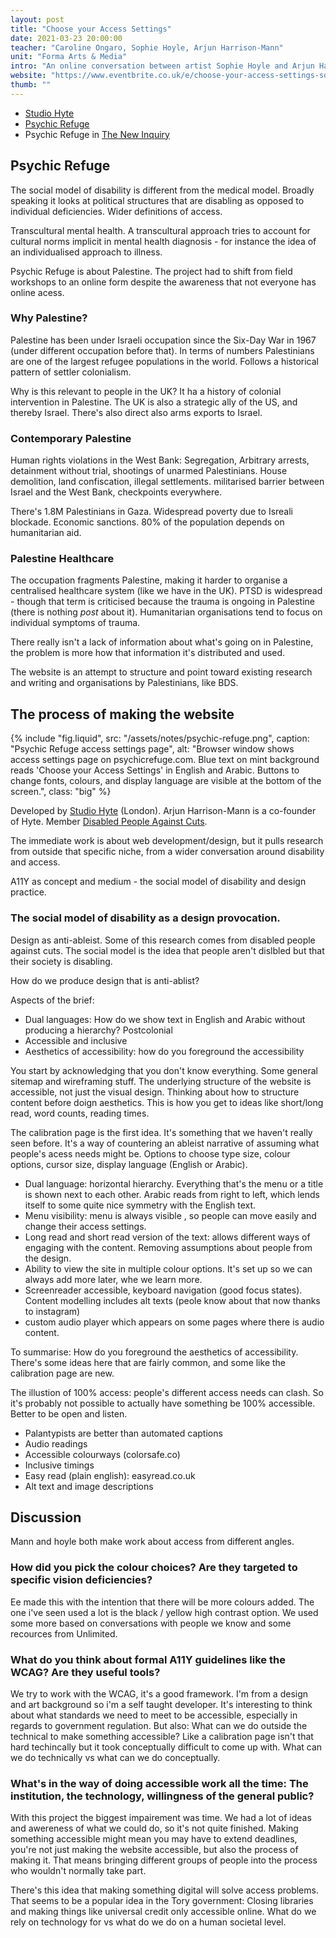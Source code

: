 ```yaml
---
layout: post
title: "Choose your Access Settings"
date: 2021-03-23 20:00:00
teacher: "Caroline Ongaro, Sophie Hoyle, Arjun Harrison-Mann"
unit: "Forma Arts & Media"
intro: "An online conversation between artist Sophie Hoyle and Arjun Harrison-Mann, of Studio Hyte, on accessibility in digital projects and design."
website: "https://www.eventbrite.co.uk/e/choose-your-access-settings-sophie-hoyle-and-studio-hyte-in-conversation-tickets-145853671257?aff=eemailordconf&utm_campaign=order_confirm&utm_medium=email&ref=eemailordconf&utm_source=eventbrite&utm_term=viewevent#"
thumb: ""
---
```


- [Studio Hyte](http://studiohyte.com/)
- [Psychic Refuge](http://psychicrefuge.com/)
- Psychic Refuge in [The New Inquiry](https://thenewinquiry.com/psychic-refuge/)

## Psychic Refuge

The social model of disability is different from the medical model. Broadly speaking it looks at political structures that are disabling as opposed to individual deficiencies. Wider definitions of access.

Transcultural mental health. A transcultural approach tries to account for cultural norms implicit in mental health diagnosis - for instance the idea of an  individualised approach to illness.

Psychic Refuge is about Palestine. The project had to shift from field  workshops to an online form despite the awareness that not everyone has online acess.

### Why Palestine?

Palestine has been under Israeli occupation since the Six-Day War in 1967 (under different occupation before that). In terms of numbers Palestinians are one of the largest refugee populations in the world. Follows a historical pattern of settler colonialism.

Why is this relevant to people in the UK? It ha a history of colonial intervention in Palestine. The UK is also a strategic ally of the US, and thereby Israel. There's also direct also arms exports to Israel. 

### Contemporary Palestine

Human rights violations in the West Bank: Segregation, Arbitrary arrests, detainment without trial, shootings of unarmed Palestinians. House demolition, land confiscation, illegal settlements. militarised barrier between Israel and the West Bank, checkpoints everywhere.

There's 1.8M Palestinians in Gaza. Widespread poverty due to Isreali blockade. Economic sanctions. 80% of the population depends on humanitarian aid. 

### Palestine Healthcare

The occupation fragments Palestine, making it harder to organise a centralised healthcare system (like we have in the UK). PTSD is widespread - though that term is criticised because the trauma is ongoing in Palestine (there is nothing *post* about it). Humanitarian organisations tend to focus on individual symptoms of trauma.

There really isn't a lack of information about what's going on in Palestine, the problem is more how that information it's distributed and used.

The website is an attempt to structure and point toward existing research and writing and organisations by Palestinians, like BDS.

## The process of making the website

{% include "fig.liquid", src: "/assets/notes/psychic-refuge.png", caption: "Psychic Refuge access settings page", alt: "Browser window shows access settings page on psychicrefuge.com. Blue text on mint background reads 'Choose your Access Settings' in English and Arabic. Buttons to change fonts, colours, and display language are visible at the bottom of the screen.", class: "big" %}


Developed by [Studio Hyte](http://studiohyte.com/) (London). Arjun Harrison-Mann is a co-founder of Hyte. Member [Disabled People Against Cuts](https://dpac.uk.net/).

The immediate work is about web development/design, but it pulls research from outside that specific niche, from a wider conversation around disability and access.

A11Y as concept and medium - the social model of disability and design practice.

### The social model of disability as a design provocation.

Design as anti-ableist. Some of this research comes from disabled people against cuts. The social model is the idea that people aren't dislbled but that their society is disabling.

How do we produce design that is anti-ablist?

Aspects of the brief:

- Dual languages: How do we show text in English and Arabic without producing a hierarchy? Postcolonial
- Accessible and inclusive 
- Aesthetics of accessibility: how do you foreground the accessibility

You start by acknowledging that you don't know everything. Some general sitemap and wireframing stuff. The underlying structure of the website is accessible, not just the visual design. Thinking about how to structure content before doign aesthetics. This is how you get to ideas like short/long read, word counts, reading times.

The calibration page is the first idea. It's something that we haven't really seen before. It's a way of countering an ableist narrative of assuming what people's acess needs might be. Options to choose type size, colour options, cursor size, display language (English or Arabic).

- Dual language: horizontal hierarchy. Everything that's the menu or a title is shown next to each other. Arabic reads from right to left, which lends itself to some quite nice symmetry with the English text.
- Menu visibility: menu is always visible , so people can move easily and change their access settings. 
- Long read and short read version of the text: allows different ways of engaging with the content. Removing assumptions about people from the design.
- Ability to view the site in multiple colour options. It's set up so we can always add more later, whe we learn more.
- Screenreader accessible, keyboard navigation (good focus states). Content modelling includes alt texts (peole know about that now thanks to instagram)
- custom audio player which appears on some pages where there is audio content.

To summarise: How do you foreground the aesthetics of accessibility. There's some ideas here that are fairly common, and some like the calibration page are new. 

The illustion of 100% access: people's different access needs can clash. So it's probably not possible to actually have something be 100% accessible. Better to be open and listen.

- Palantypists are better than automated captions
- Audio readings
- Accessible colourways (colorsafe.co)
- Inclusive timings
- Easy read (plain english): easyread.co.uk
- Alt text and image descriptions

## Discussion

Mann and hoyle both make work about access from different angles. 

### How did you pick the colour choices? Are they targeted to specific vision deficiencies?

Ee made this with the intention that there will be more colours added. The one i've seen used a lot is the black / yellow high contrast option. We used some more based on conversations with people we know and some recources from Unlimited.

### What do you think about formal A11Y guidelines like the WCAG? Are they useful tools?

We try to work with the WCAG, it's a good framework. I'm from a design and art background so i'm a self taught developer. It's interesting to think about what standards we need to meet to be accessible, especially in regards to government regulation. But also: What can we do outside the technical to make something accessible? Like a calibration page isn't that hard techincally but it took conceptually difficult to come up with. What can we do technically vs what can we do conceptually.

### What's in the way of doing accessible work all the time: The institution, the technology, willingness of the general public?

With this project the biggest impairement was time. We had a lot of ideas and awereness of what we could do, so it's not quite finished. Making something accessible might mean you may have to extend deadlines, you're not just making the website accessible, but also the process of making it. That means bringing different groups of people into the process who wouldn't normally take part.

There's this idea that making something digital will solve access problems. That seems to be a popular idea in the Tory government: Closing libraries and making things like universal credit only accessible online. What do we rely on technology for vs what do we do on a human societal level.